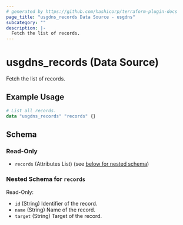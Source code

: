 ```yaml
---
# generated by https://github.com/hashicorp/terraform-plugin-docs
page_title: "usgdns_records Data Source - usgdns"
subcategory: ""
description: |-
  Fetch the list of records.
---
```


# usgdns_records (Data Source)

Fetch the list of records.

## Example Usage

```terraform
# List all records.
data "usgdns_records" "records" {}
```

<!-- schema generated by tfplugindocs -->
## Schema

### Read-Only

- `records` (Attributes List) (see [below for nested schema](#nestedatt--records))

<a id="nestedatt--records"></a>
### Nested Schema for `records`

Read-Only:

- `id` (String) Identifier of the record.
- `name` (String) Name of the record.
- `target` (String) Target of the record.
